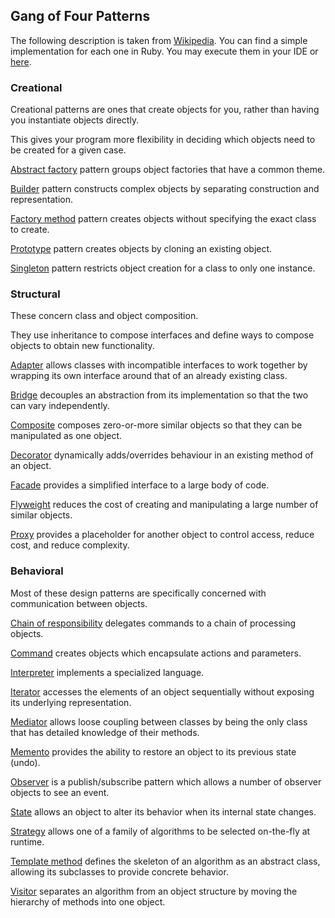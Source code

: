 ## Gang of Four Patterns

The following description is taken from [Wikipedia](https://en.wikipedia.org/wiki/Design_Patterns). You can find a simple implementation for each one in Ruby. You may execute them in your IDE or [here](index.html).

### Creational

Creational patterns are ones that create objects for you, rather than having you instantiate objects directly.

This gives your program more flexibility in deciding which objects need to be created for a given case.

[Abstract factory](gof/abstractfactory.rb) pattern groups object factories that have a common theme.

[Builder](gof/builder.rb) pattern constructs complex objects by separating construction and representation.

[Factory method](gof/factorymethod.rb) pattern creates objects without specifying the exact class to create.

[Prototype](gof/prototype.rb) pattern creates objects by cloning an existing object.

[Singleton](gof/singleton.rb) pattern restricts object creation for a class to only one instance.

### Structural

These concern class and object composition.

They use inheritance to compose interfaces and define ways to compose objects to obtain new functionality.

[Adapter](gof/adapter.rb) allows classes with incompatible interfaces to work together by wrapping its own interface around that of an already existing class.

[Bridge](gof/bridge.rb) decouples an abstraction from its implementation so that the two can vary independently.

[Composite](gof/composite.rb) composes zero-or-more similar objects so that they can be manipulated as one object.

[Decorator](gof/decorator.rb) dynamically adds/overrides behaviour in an existing method of an object.

[Facade](gof/facade.rb) provides a simplified interface to a large body of code.

[Flyweight](gof/flyweight.rb) reduces the cost of creating and manipulating a large number of similar objects.

[Proxy](gof/proxy.rb) provides a placeholder for another object to control access, reduce cost, and reduce complexity.

### Behavioral

Most of these design patterns are specifically concerned with communication between objects.

[Chain of responsibility](gof/chainofresponsibility.rb) delegates commands to a chain of processing objects.

[Command](gof/command.rb) creates objects which encapsulate actions and parameters.

[Interpreter](gof/interpreter.rb) implements a specialized language.

[Iterator](gof/iterator.rb) accesses the elements of an object sequentially without exposing its underlying representation.

[Mediator](gof/mediator.rb) allows loose coupling between classes by being the only class that has detailed knowledge of their methods.

[Memento](gof/memento.rb) provides the ability to restore an object to its previous state (undo).

[Observer](gof/observer.rb) is a publish/subscribe pattern which allows a number of observer objects to see an event.

[State](gof/state.rb) allows an object to alter its behavior when its internal state changes.

[Strategy](gof/strategy.rb) allows one of a family of algorithms to be selected on-the-fly at runtime.

[Template method](gof/templatemethod.rb) defines the skeleton of an algorithm as an abstract class, allowing its subclasses to provide concrete  behavior.

[Visitor](gof/visitor.rb) separates an algorithm from an object structure by moving the hierarchy of methods into one object.
